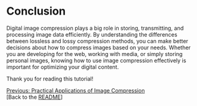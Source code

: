 # Conclusion

Digital image compression plays a big role in storing, transmitting, and processing image data efficiently. By understanding the differences between lossless and lossy compression methods, you can make better decisions about how to compress images based on your needs. Whether you are developing for the web, working with media, or simply storing personal images, knowing how to use image compression effectively is important for optimizing your digital content.

Thank you for reading this tutorial!

[Previous: Practical Applications of Image Compression](applications.md)  
[Back to the [README](README.md)]
